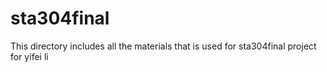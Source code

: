 # sta304final
This directory includes all the materials that is used for sta304final project for yifei li
